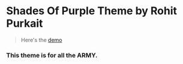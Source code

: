 # Shades Of Purple Theme by Rohit Purkait

> Here's the [demo](https://codeswithroh.github.io/shades-of-purple/)

### This theme is for all the ARMY.
